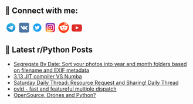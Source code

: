 ## 🔎 Connect with me:
[<img src="https://github.com/bullbesh/bullbesh/blob/main/images/Telegram.png" width="32" height="32" />](https://t.me/bullbesh)
[<img src="https://github.com/bullbesh/bullbesh/blob/main/images/VK.png" width="32" height="32" />](https://vk.com/bullbesh)
[<img src="https://github.com/bullbesh/bullbesh/blob/main/images/Twitter.png" width="32" height="32" />](https://twitter.com/bullbesh1)
[<img src="https://github.com/bullbesh/bullbesh/blob/main/images/Instagram.png" width="32" height="32" />](https://www.instagram.com/bullbesh)
[<img src="https://github.com/bullbesh/bullbesh/blob/main/images/Reddit.png" width="32" height="32" />](https://www.reddit.com/user/bullbesh)
[<img src="https://github.com/bullbesh/bullbesh/blob/main/images/YouTube.png" width="32" height="32" />](https://www.youtube.com/channel/UCtfjRs6uzgq5mfm8S06WTcg)

## 📕 Latest r/Python Posts
<!-- BLOG-POST-LIST:START -->
- [Segregate By Date: Sort your photos into year and month folders based on filename and EXIF metadata](https://www.reddit.com/r/Python/comments/1fwo463/segregate_by_date_sort_your_photos_into_year_and/)
- [3.13 JIT compiler VS Numba](https://www.reddit.com/r/Python/comments/1fwewvg/313_jit_compiler_vs_numba/)
- [Saturday Daily Thread: Resource Request and Sharing! Daily Thread](https://www.reddit.com/r/Python/comments/1fwdjon/saturday_daily_thread_resource_request_and/)
- [ovld - fast and featureful multiple dispatch](https://www.reddit.com/r/Python/comments/1fwdgal/ovld_fast_and_featureful_multiple_dispatch/)
- [OpenSource, Drones and Python?](https://www.reddit.com/r/Python/comments/1fwcy4z/opensource_drones_and_python/)
<!-- BLOG-POST-LIST:END -->
